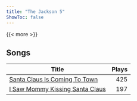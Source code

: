 ```yaml
---
title: "The Jackson 5"
ShowToc: false
---
```


{{< more >}}

## Songs
Title | Plays 
----- | -----: 
[Santa Claus Is Coming To Town](/songs/santa-claus-is-coming-to-town) | 425
[I Saw Mommy Kissing Santa Claus](/songs/i-saw-mommy-kissing-santa-claus) | 197

